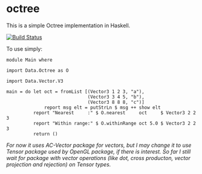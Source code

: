 octree
======
This is a simple Octree implementation in Haskell.

[![Build Status](https://api.travis-ci.org/mgajda/octree.png?branch=master)](https://www.travis-ci.org/mgajda/octree)

To use simply:

~~~ {.haskell}
module Main where

import Data.Octree as O

import Data.Vector.V3

main = do let oct = fromList [(Vector3 1 2 3, "a"),
                              (Vector3 3 4 5, "b"),
                              (Vector3 8 8 8, "c")]
              report msg elt = putStrLn $ msg ++ show elt
          report "Nearest     :" $ O.nearest     oct     $ Vector3 2 2 3
          report "Within range:" $ O.withinRange oct 5.0 $ Vector3 2 2 3
          return ()
~~~

*For now it uses AC-Vector package for vectors, but I may change it to use Tensor package used by OpenGL package, if there is interest.*
*So far I still wait for package with vector operations (like dot, cross producton, vector projection and rejection) on Tensor types.*

